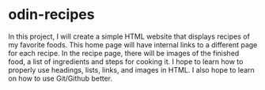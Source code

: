 # odin-recipes
In this project, I will create a simple HTML website that displays recipes of my favorite foods.
This home page will have internal links to a different page for each recipe. In the recipe page, 
there will be images of the finished food, a list of ingredients and steps for cooking it. I hope to 
learn how to properly use headings, lists, links, and images in HTML. I also hope to learn on how 
to use Git/Github better.  